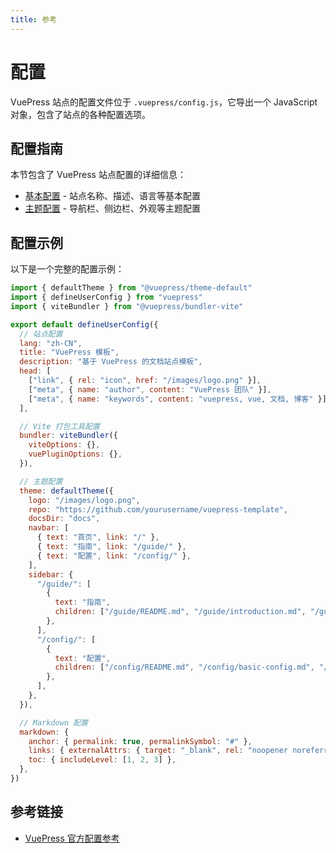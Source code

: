 ```yaml
---
title: 参考
---
```


# 配置

VuePress 站点的配置文件位于 `.vuepress/config.js`，它导出一个 JavaScript 对象，包含了站点的各种配置选项。

## 配置指南

本节包含了 VuePress 站点配置的详细信息：

- [基本配置](./basic-config.md) - 站点名称、描述、语言等基本配置
- [主题配置](./theme-config.md) - 导航栏、侧边栏、外观等主题配置

## 配置示例

以下是一个完整的配置示例：

```js
import { defaultTheme } from "@vuepress/theme-default"
import { defineUserConfig } from "vuepress"
import { viteBundler } from "@vuepress/bundler-vite"

export default defineUserConfig({
  // 站点配置
  lang: "zh-CN",
  title: "VuePress 模板",
  description: "基于 VuePress 的文档站点模板",
  head: [
    ["link", { rel: "icon", href: "/images/logo.png" }],
    ["meta", { name: "author", content: "VuePress 团队" }],
    ["meta", { name: "keywords", content: "vuepress, vue, 文档, 博客" }],
  ],

  // Vite 打包工具配置
  bundler: viteBundler({
    viteOptions: {},
    vuePluginOptions: {},
  }),

  // 主题配置
  theme: defaultTheme({
    logo: "/images/logo.png",
    repo: "https://github.com/yourusername/vuepress-template",
    docsDir: "docs",
    navbar: [
      { text: "首页", link: "/" },
      { text: "指南", link: "/guide/" },
      { text: "配置", link: "/config/" },
    ],
    sidebar: {
      "/guide/": [
        {
          text: "指南",
          children: ["/guide/README.md", "/guide/introduction.md", "/guide/getting-started.md"],
        },
      ],
      "/config/": [
        {
          text: "配置",
          children: ["/config/README.md", "/config/basic-config.md", "/config/theme-config.md"],
        },
      ],
    },
  }),

  // Markdown 配置
  markdown: {
    anchor: { permalink: true, permalinkSymbol: "#" },
    links: { externalAttrs: { target: "_blank", rel: "noopener noreferrer" } },
    toc: { includeLevel: [1, 2, 3] },
  },
})
```

## 参考链接

- [VuePress 官方配置参考](https://v2.vuepress.vuejs.org/zh/reference/config.html)
